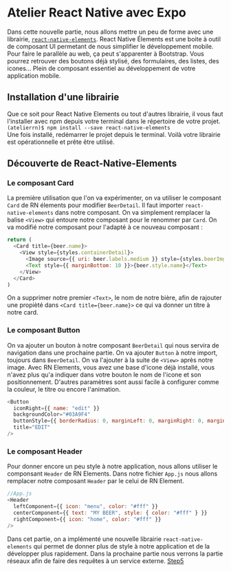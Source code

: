 # Atelier React Native avec Expo

Dans cette nouvelle partie, nous allons mettre un peu de forme avec une librairie, <a href="https://react-native-training.github.io/react-native-elements/docs/0.19.1/overview.html" target='_blank'>`react-native-elements`</a>. React Native Élements est une boite à outil de composant UI permetant de nous simplifier le développement mobile. Pour faire le parallèle au web, ça peut s'apparenter à Bootstrap. Vous pourrez retrouver des boutons déjà stylisé, des formulaires, des listes, des icones... Plein de composant essentiel au développement de votre application mobile. 

## Installation d'une librairie 
Que ce soit pour React Native Elements ou tout d'autres librairie, il vous faut l'installer avec npm depuis votre terminal dans le répertoire de votre projet.  
`(atelierrn)$ npm install --save react-native-elements`  
Une fois installé, redémarrer le projet depuis le terminal. Voilà votre librairie est opérationnelle et prête être utilisé.

## Découverte de React-Native-Elements
### Le composant Card
La première utilisation que l'on va expérimenter, on va utiliser le composant `Card` de RN élements pour modifier `BeerDetail`. Il faut importer `react-native-elements` dans notre composant. On va simplement remplacer la balise `<View>` qui entoure notre composant pour le renommer par `Card`. On va modifié notre composant pour l'adapté à ce nouveau composant : 
```javascript
return (
  <Card title={beer.name}>
    <View style={styles.containerDetail}>
      <Image source={{ uri: beer.labels.medium }} style={styles.beerImg} />
      <Text style={{ marginBottom: 10 }}>{beer.style.name}</Text>
    </View>
  </Card>
)
```
On a supprimer notre premier `<Text>`, le nom de notre bière, afin de rajouter une propièté dans `<Card title={beer.name}>` ce qui va donner un titre à notre card.   
### Le composant Button
On va ajouter un bouton à notre composant `BeerDetail` qui nous servira de navigation dans une prochaine partie. On va ajouter `Button` à notre import, toujours dans `BeerDetail`. On va l'ajouter à la suite de `<View>` après notre image. Avec RN Elements, vous avez une base d'icone déjà installé, vous n'avez plus qu'a indiquer dans votre bouton le nom de l'icone et son positionnement. D'autres paramètres sont aussi facile à configurer comme la couleur, le titre ou encore l'animation.  
```javascript
<Button
  iconRight={{ name: "edit" }}
  backgroundColor="#03A9F4"
  buttonStyle={{ borderRadius: 0, marginLeft: 0, marginRight: 0, marginBottom: 0 }}
  title="EDIT"
/>
```

### Le composant Header
Pour donner encore un peu style à notre application, nous allons utiliser le componsant `Header` de RN Elements. Dans notre fichier `App.js` nous allons remplacer notre composant `Header` par le celui de RN Element.
```javascript
//App.js
<Header
  leftComponent={{ icon: "menu", color: "#fff" }}
  centerComponent={{ text: "MY BEER", style: { color: "#fff" } }}
  rightComponent={{ icon: "home", color: "#fff" }}
/>
```
Dans cet partie, on a implémenté une nouvelle librairie `react-native-elements` qui permet de donner plus de style à notre application et de la développer plus rapidement.
Dans la prochaine partie nous verrons la partie réseaux afin de faire des requêtes à un service externe. <a href="https://github.com/BrestJS/atelierrn/tree/step5">Step5</a>
